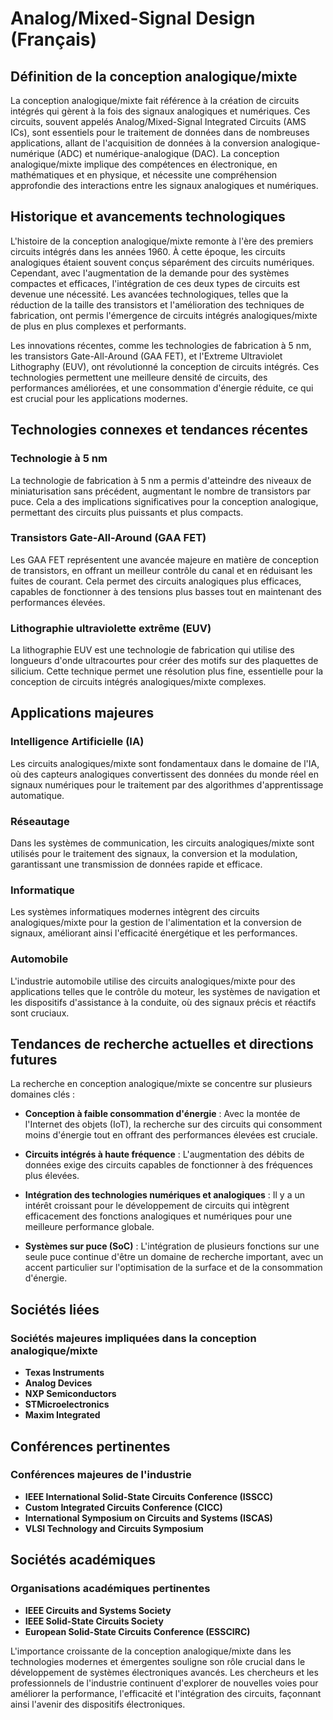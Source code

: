 # Analog/Mixed-Signal Design (Français)

## Définition de la conception analogique/mixte

La conception analogique/mixte fait référence à la création de circuits intégrés qui gèrent à la fois des signaux analogiques et numériques. Ces circuits, souvent appelés Analog/Mixed-Signal Integrated Circuits (AMS ICs), sont essentiels pour le traitement de données dans de nombreuses applications, allant de l'acquisition de données à la conversion analogique-numérique (ADC) et numérique-analogique (DAC). La conception analogique/mixte implique des compétences en électronique, en mathématiques et en physique, et nécessite une compréhension approfondie des interactions entre les signaux analogiques et numériques.

## Historique et avancements technologiques

L'histoire de la conception analogique/mixte remonte à l'ère des premiers circuits intégrés dans les années 1960. À cette époque, les circuits analogiques étaient souvent conçus séparément des circuits numériques. Cependant, avec l'augmentation de la demande pour des systèmes compactes et efficaces, l'intégration de ces deux types de circuits est devenue une nécessité. Les avancées technologiques, telles que la réduction de la taille des transistors et l'amélioration des techniques de fabrication, ont permis l'émergence de circuits intégrés analogiques/mixte de plus en plus complexes et performants.

Les innovations récentes, comme les technologies de fabrication à 5 nm, les transistors Gate-All-Around (GAA FET), et l'Extreme Ultraviolet Lithography (EUV), ont révolutionné la conception de circuits intégrés. Ces technologies permettent une meilleure densité de circuits, des performances améliorées, et une consommation d'énergie réduite, ce qui est crucial pour les applications modernes.

## Technologies connexes et tendances récentes

### Technologie à 5 nm

La technologie de fabrication à 5 nm a permis d'atteindre des niveaux de miniaturisation sans précédent, augmentant le nombre de transistors par puce. Cela a des implications significatives pour la conception analogique, permettant des circuits plus puissants et plus compacts.

### Transistors Gate-All-Around (GAA FET)

Les GAA FET représentent une avancée majeure en matière de conception de transistors, en offrant un meilleur contrôle du canal et en réduisant les fuites de courant. Cela permet des circuits analogiques plus efficaces, capables de fonctionner à des tensions plus basses tout en maintenant des performances élevées.

### Lithographie ultraviolette extrême (EUV)

La lithographie EUV est une technologie de fabrication qui utilise des longueurs d'onde ultracourtes pour créer des motifs sur des plaquettes de silicium. Cette technique permet une résolution plus fine, essentielle pour la conception de circuits intégrés analogiques/mixte complexes.

## Applications majeures

### Intelligence Artificielle (IA)

Les circuits analogiques/mixte sont fondamentaux dans le domaine de l'IA, où des capteurs analogiques convertissent des données du monde réel en signaux numériques pour le traitement par des algorithmes d'apprentissage automatique.

### Réseautage

Dans les systèmes de communication, les circuits analogiques/mixte sont utilisés pour le traitement des signaux, la conversion et la modulation, garantissant une transmission de données rapide et efficace.

### Informatique

Les systèmes informatiques modernes intègrent des circuits analogiques/mixte pour la gestion de l'alimentation et la conversion de signaux, améliorant ainsi l'efficacité énergétique et les performances.

### Automobile

L'industrie automobile utilise des circuits analogiques/mixte pour des applications telles que le contrôle du moteur, les systèmes de navigation et les dispositifs d'assistance à la conduite, où des signaux précis et réactifs sont cruciaux.

## Tendances de recherche actuelles et directions futures

La recherche en conception analogique/mixte se concentre sur plusieurs domaines clés :

- **Conception à faible consommation d'énergie** : Avec la montée de l'Internet des objets (IoT), la recherche sur des circuits qui consomment moins d'énergie tout en offrant des performances élevées est cruciale.
  
- **Circuits intégrés à haute fréquence** : L'augmentation des débits de données exige des circuits capables de fonctionner à des fréquences plus élevées.

- **Intégration des technologies numériques et analogiques** : Il y a un intérêt croissant pour le développement de circuits qui intègrent efficacement des fonctions analogiques et numériques pour une meilleure performance globale.

- **Systèmes sur puce (SoC)** : L'intégration de plusieurs fonctions sur une seule puce continue d'être un domaine de recherche important, avec un accent particulier sur l'optimisation de la surface et de la consommation d'énergie.

## Sociétés liées

### Sociétés majeures impliquées dans la conception analogique/mixte

- **Texas Instruments**
- **Analog Devices**
- **NXP Semiconductors**
- **STMicroelectronics**
- **Maxim Integrated**

## Conférences pertinentes

### Conférences majeures de l'industrie

- **IEEE International Solid-State Circuits Conference (ISSCC)**
- **Custom Integrated Circuits Conference (CICC)**
- **International Symposium on Circuits and Systems (ISCAS)**
- **VLSI Technology and Circuits Symposium**

## Sociétés académiques

### Organisations académiques pertinentes

- **IEEE Circuits and Systems Society**
- **IEEE Solid-State Circuits Society**
- **European Solid-State Circuits Conference (ESSCIRC)**

L'importance croissante de la conception analogique/mixte dans les technologies modernes et émergentes souligne son rôle crucial dans le développement de systèmes électroniques avancés. Les chercheurs et les professionnels de l'industrie continuent d'explorer de nouvelles voies pour améliorer la performance, l'efficacité et l'intégration des circuits, façonnant ainsi l'avenir des dispositifs électroniques.